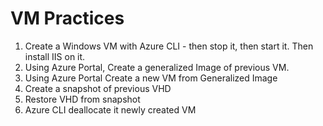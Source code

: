 
# VM Practices

1) Create a Windows VM with Azure CLI - then stop it, then start it.  Then install IIS on it.
2) Using Azure Portal, Create a generalized Image of previous VM.
3) Using Azure Portal Create a new VM from Generalized Image
4) Create a snapshot of previous VHD
5) Restore VHD from snapshot
4) Azure CLI deallocate it newly created VM
